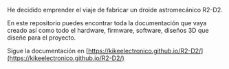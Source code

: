 He decidido emprender el viaje de fabricar un droide astromecánico R2-D2.

En este repositorio puedes encontrar toda la documentación que vaya creado así como todo el hardware, firmware, software, diseños 3D que diseñe para el proyecto.

Sigue la documentación en
[https://kikeelectronico.github.io/R2-D2/](https://kikeelectronico.github.io/R2-D2/)
